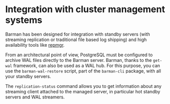 # Integration with cluster management systems

Barman has been designed for integration with standby servers (with streaming replication or traditional file based log shipping) and high availability tools like [repmgr](https://www.repmgr.org/).

From an architectural point of view, PostgreSQL must be configured to archive WAL files directly to the Barman server. Barman, thanks to the `get-wal` framework, can also be used as a WAL hub. For this purpose, you can use the `barman-wal-restore` script, part of the `barman-cli` package, with all your standby servers.

The `replication-status` command allows you to get information about any streaming client attached to the managed server, in particular hot standby servers and WAL streamers.








    
